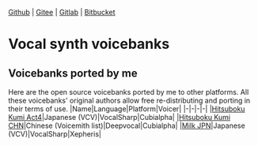 [Github](https://github.com/oxygen-dioxide/oxygen-dioxide) | 
[Gitee](https://gitee.com/oxygendioxide) | 
[Gitlab](https://gitlab.com/oxygen-dioxide) | 
[Bitbucket](https://bitbucket.org/oxygendioxide)

# Vocal synth voicebanks
## Voicebanks ported by me
Here are the open source voicebanks ported by me to other platforms. All these voicebanks' original authors allow free re-distributing and porting in their terms of use.
|Name|Language|Platform|Voicer|
|-|-|-|-|
|[Hitsuboku Kumi Act4](https://github.com/oxygen-dioxide/hitsuboku-kumi-jpn-act4-vocalsharp)|Japanese (VCV)|VocalSharp|Cubialpha|
|[Hitsuboku Kumi CHN](https://github.com/oxygen-dioxide/hitsuboku-kumi-chn-deepvocal)|Chinese (Voicemith list)|Deepvocal|Cubialpha|
|[Milk JPN](https://github.com/oxygen-dioxide/milk-jpn-vocalsharp)|Japanese (VCV)|VocalSharp|Xepheris|
